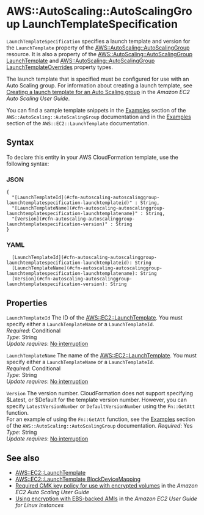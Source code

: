 # AWS::AutoScaling::AutoScalingGroup LaunchTemplateSpecification<a name="aws-properties-autoscaling-autoscalinggroup-launchtemplatespecification"></a>

`LaunchTemplateSpecification` specifies a launch template and version for the `LaunchTemplate` property of the [AWS::AutoScaling::AutoScalingGroup](https://docs.aws.amazon.com/AWSCloudFormation/latest/UserGuide/aws-properties-as-group.html) resource\. It is also a property of the [AWS::AutoScaling::AutoScalingGroup LaunchTemplate](https://docs.aws.amazon.com/AWSCloudFormation/latest/UserGuide/aws-properties-autoscaling-autoscalinggroup-launchtemplate.html) and [AWS::AutoScaling::AutoScalingGroup LaunchTemplateOverrides](https://docs.aws.amazon.com/AWSCloudFormation/latest/UserGuide/aws-properties-autoscaling-autoscalinggroup-launchtemplateoverrides.html) property types\.

The launch template that is specified must be configured for use with an Auto Scaling group\. For information about creating a launch template, see [Creating a launch template for an Auto Scaling group](https://docs.aws.amazon.com/autoscaling/ec2/userguide/create-launch-template.html) in the *Amazon EC2 Auto Scaling User Guide*\.

You can find a sample template snippets in the [Examples](https://docs.aws.amazon.com/AWSCloudFormation/latest/UserGuide/aws-properties-as-group.html#aws-properties-as-group--examples) section of the `AWS::AutoScaling::AutoScalingGroup` documentation and in the [Examples](https://docs.aws.amazon.com/AWSCloudFormation/latest/UserGuide/aws-resource-ec2-launchtemplate.html#aws-resource-ec2-launchtemplate--examples) section of the `AWS::EC2::LaunchTemplate` documentation\.

## Syntax<a name="aws-properties-autoscaling-autoscalinggroup-launchtemplatespecification-syntax"></a>

To declare this entity in your AWS CloudFormation template, use the following syntax:

### JSON<a name="aws-properties-autoscaling-autoscalinggroup-launchtemplatespecification-syntax.json"></a>

```
{
  "[LaunchTemplateId](#cfn-autoscaling-autoscalinggroup-launchtemplatespecification-launchtemplateid)" : String,
  "[LaunchTemplateName](#cfn-autoscaling-autoscalinggroup-launchtemplatespecification-launchtemplatename)" : String,
  "[Version](#cfn-autoscaling-autoscalinggroup-launchtemplatespecification-version)" : String
}
```

### YAML<a name="aws-properties-autoscaling-autoscalinggroup-launchtemplatespecification-syntax.yaml"></a>

```
  [LaunchTemplateId](#cfn-autoscaling-autoscalinggroup-launchtemplatespecification-launchtemplateid): String
  [LaunchTemplateName](#cfn-autoscaling-autoscalinggroup-launchtemplatespecification-launchtemplatename): String
  [Version](#cfn-autoscaling-autoscalinggroup-launchtemplatespecification-version): String
```

## Properties<a name="aws-properties-autoscaling-autoscalinggroup-launchtemplatespecification-properties"></a>

`LaunchTemplateId`  <a name="cfn-autoscaling-autoscalinggroup-launchtemplatespecification-launchtemplateid"></a>
The ID of the [AWS::EC2::LaunchTemplate](https://docs.aws.amazon.com/AWSCloudFormation/latest/UserGuide/aws-resource-ec2-launchtemplate.html)\. You must specify either a `LaunchTemplateName` or a `LaunchTemplateId`\.  
*Required*: Conditional  
*Type*: String  
*Update requires*: [No interruption](https://docs.aws.amazon.com/AWSCloudFormation/latest/UserGuide/using-cfn-updating-stacks-update-behaviors.html#update-no-interrupt)

`LaunchTemplateName`  <a name="cfn-autoscaling-autoscalinggroup-launchtemplatespecification-launchtemplatename"></a>
The name of the [AWS::EC2::LaunchTemplate](https://docs.aws.amazon.com/AWSCloudFormation/latest/UserGuide/aws-resource-ec2-launchtemplate.html)\. You must specify either a `LaunchTemplateName` or a `LaunchTemplateId`\.  
*Required*: Conditional  
*Type*: String  
*Update requires*: [No interruption](https://docs.aws.amazon.com/AWSCloudFormation/latest/UserGuide/using-cfn-updating-stacks-update-behaviors.html#update-no-interrupt)

`Version`  <a name="cfn-autoscaling-autoscalinggroup-launchtemplatespecification-version"></a>
The version number\. CloudFormation does not support specifying $Latest, or $Default for the template version number\. However, you can specify `LatestVersionNumber` or `DefaultVersionNumber` using the `Fn::GetAtt` function\.   
For an example of using the `Fn::GetAtt` function, see the [Examples](https://docs.aws.amazon.com/AWSCloudFormation/latest/UserGuide/aws-properties-as-group.html#aws-properties-as-group--examples) section of the `AWS::AutoScaling::AutoScalingGroup` documentation\.
*Required*: Yes  
*Type*: String  
*Update requires*: [No interruption](https://docs.aws.amazon.com/AWSCloudFormation/latest/UserGuide/using-cfn-updating-stacks-update-behaviors.html#update-no-interrupt)

## See also<a name="aws-properties-autoscaling-autoscalinggroup-launchtemplatespecification--seealso"></a>
+  [AWS::EC2::LaunchTemplate](https://docs.aws.amazon.com/AWSCloudFormation/latest/UserGuide/aws-resource-ec2-launchtemplate.html) 
+  [AWS::EC2::LaunchTemplate BlockDeviceMapping](https://docs.aws.amazon.com/AWSCloudFormation/latest/UserGuide/aws-properties-ec2-launchtemplate-blockdevicemapping.html) 
+ [Required CMK key policy for use with encrypted volumes](https://docs.aws.amazon.com/autoscaling/ec2/userguide/key-policy-requirements-EBS-encryption.html) in the *Amazon EC2 Auto Scaling User Guide*
+ [Using encryption with EBS\-backed AMIs](https://docs.aws.amazon.com/AWSEC2/latest/UserGuide/AMIEncryption.html) in the *Amazon EC2 User Guide for Linux Instances*

